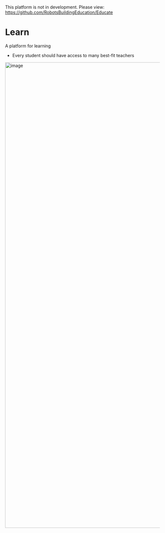 This platform is not in development. Please view: https://github.com/RobotsBuildingEducation/Educate

# Learn
A platform for learning

- Every student should have access to many best-fit teachers


<img width="1512" alt="image" src="https://user-images.githubusercontent.com/65219666/211167379-7b60cae3-3a90-4a82-8f94-83bee79f2245.png">
